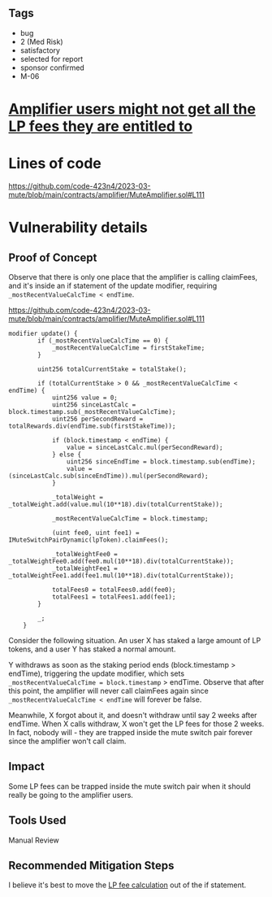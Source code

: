 ## Tags

- bug
- 2 (Med Risk)
- satisfactory
- selected for report
- sponsor confirmed
- M-06

# [Amplifier users might not get all the LP fees they are entitled to](https://github.com/code-423n4/2023-03-mute-findings/issues/21) 

# Lines of code

https://github.com/code-423n4/2023-03-mute/blob/main/contracts/amplifier/MuteAmplifier.sol#L111


# Vulnerability details

## Proof of Concept
Observe that there is only one place that the amplifier is calling claimFees, and it's inside an if statement of the update modifier, requiring `_mostRecentValueCalcTime < endTime`.

https://github.com/code-423n4/2023-03-mute/blob/main/contracts/amplifier/MuteAmplifier.sol#L111
```
modifier update() {
        if (_mostRecentValueCalcTime == 0) {
            _mostRecentValueCalcTime = firstStakeTime;
        }

        uint256 totalCurrentStake = totalStake();

        if (totalCurrentStake > 0 && _mostRecentValueCalcTime < endTime) {
            uint256 value = 0;
            uint256 sinceLastCalc = block.timestamp.sub(_mostRecentValueCalcTime);
            uint256 perSecondReward = totalRewards.div(endTime.sub(firstStakeTime));

            if (block.timestamp < endTime) {
                value = sinceLastCalc.mul(perSecondReward);
            } else {
                uint256 sinceEndTime = block.timestamp.sub(endTime);
                value = (sinceLastCalc.sub(sinceEndTime)).mul(perSecondReward);
            }

            _totalWeight = _totalWeight.add(value.mul(10**18).div(totalCurrentStake));

            _mostRecentValueCalcTime = block.timestamp;

            (uint fee0, uint fee1) = IMuteSwitchPairDynamic(lpToken).claimFees();

            _totalWeightFee0 = _totalWeightFee0.add(fee0.mul(10**18).div(totalCurrentStake));
            _totalWeightFee1 = _totalWeightFee1.add(fee1.mul(10**18).div(totalCurrentStake));

            totalFees0 = totalFees0.add(fee0);
            totalFees1 = totalFees1.add(fee1);
        }

        _;
    }
```

Consider the following situation. An user X has staked a large amount of LP tokens, and a user Y has staked a normal amount.

Y withdraws as soon as the staking period ends (block.timestamp > endTime), triggering the update modifier, which sets `_mostRecentValueCalcTime = block.timestamp` > endTime. Observe that after this point, the amplifier will never call claimFees again since `_mostRecentValueCalcTime < endTime` will forever be false. 

Meanwhile, X forgot about it, and doesn't withdraw until say 2 weeks after endTime. When X calls withdraw, X won't get the LP fees for those 2 weeks. In fact, nobody will - they are trapped inside the mute switch pair forever since the amplifier won't call claim.


## Impact
Some LP fees can be trapped inside the mute switch pair when it should really be going to the amplifier users.


## Tools Used
Manual Review

## Recommended Mitigation Steps
I believe it's best to move the [LP fee calculation](https://github.com/code-423n4/2023-03-mute/blob/main/contracts/amplifier/MuteAmplifier.sol#L111-L117) out of the if statement.